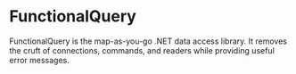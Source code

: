 FunctionalQuery
===============

FunctionalQuery is the map-as-you-go .NET data access library.  It removes the cruft of connections, commands, and readers while providing useful error messages.
